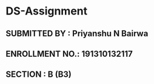 # DS-Assignment

## SUBMITTED BY  : Priyanshu N Bairwa
## ENROLLMENT NO.: 191310132117
## SECTION       : B (B3)
